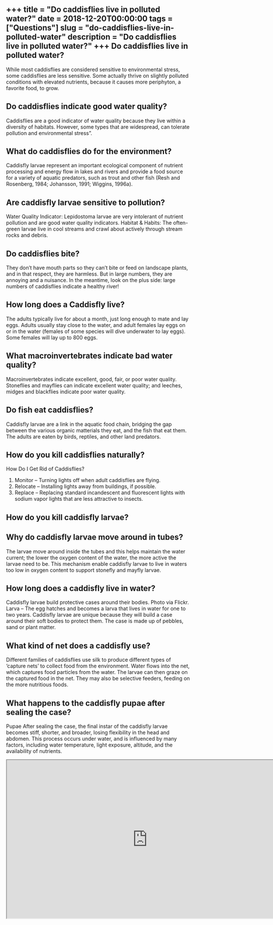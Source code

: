 +++
title = "Do caddisflies live in polluted water?"
date = 2018-12-20T00:00:00
tags = ["Questions"]
slug = "do-caddisflies-live-in-polluted-water"
description = "Do caddisflies live in polluted water?"
+++
Do caddisflies live in polluted water?
--------------------------------------

While most caddisflies are considered sensitive to environmental stress, some caddisflies are less sensitive. Some actually thrive on slightly polluted conditions with elevated nutrients, because it causes more periphyton, a favorite food, to grow.

Do caddisflies indicate good water quality?
-------------------------------------------

Caddisflies are a good indicator of water quality because they live within a diversity of habitats. However, some types that are widespread, can tolerate pollution and environmental stress”.

What do caddisflies do for the environment?
-------------------------------------------

Caddisfly larvae represent an important ecological component of nutrient processing and energy flow in lakes and rivers and provide a food source for a variety of aquatic predators, such as trout and other fish (Resh and Rosenberg, 1984; Johansson, 1991; Wiggins, 1996a).

Are caddisfly larvae sensitive to pollution?
--------------------------------------------

Water Quality Indicator: Lepidostoma larvae are very intolerant of nutrient pollution and are good water quality indicators. Habitat &amp; Habits: The often-green larvae live in cool streams and crawl about actively through stream rocks and debris.

Do caddisflies bite?
--------------------

They don’t have mouth parts so they can’t bite or feed on landscape plants, and in that respect, they are harmless. But in large numbers, they are annoying and a nuisance. In the meantime, look on the plus side: large numbers of caddisflies indicate a healthy river!

How long does a Caddisfly live?
-------------------------------

The adults typically live for about a month, just long enough to mate and lay eggs. Adults usually stay close to the water, and adult females lay eggs on or in the water (females of some species will dive underwater to lay eggs). Some females will lay up to 800 eggs.

What macroinvertebrates indicate bad water quality?
---------------------------------------------------

Macroinvertebrates indicate excellent, good, fair, or poor water quality. Stoneflies and mayflies can indicate excellent water quality; and leeches, midges and blackflies indicate poor water quality.

Do fish eat caddisflies?
------------------------

Caddisfly larvae are a link in the aquatic food chain, bridging the gap between the various organic matterials they eat, and the fish that eat them. The adults are eaten by birds, reptiles, and other land predators.

How do you kill caddisflies naturally?
--------------------------------------

How Do I Get Rid of Caddisflies?

1. Monitor – Turning lights off when adult caddisflies are flying.
2. Relocate – Installing lights away from buildings, if possible.
3. Replace – Replacing standard incandescent and fluorescent lights with sodium vapor lights that are less attractive to insects.

How do you kill caddisfly larvae?
---------------------------------

Why do caddisfly larvae move around in tubes?
---------------------------------------------

The larvae move around inside the tubes and this helps maintain the water current; the lower the oxygen content of the water, the more active the larvae need to be. This mechanism enable caddisfly larvae to live in waters too low in oxygen content to support stonefly and mayfly larvae.

How long does a caddisfly live in water?
----------------------------------------

Caddisfly larvae build protective cases around their bodies. Photo via Flickr. Larva – The egg hatches and becomes a larva that lives in water for one to two years. Caddisfly larvae are unique because they will build a case around their soft bodies to protect them. The case is made up of pebbles, sand or plant matter.

What kind of net does a caddisfly use?
--------------------------------------

Different families of caddisflies use silk to produce different types of ‘capture nets’ to collect food from the environment. Water flows into the net, which captures food particles from the water. The larvae can then graze on the captured food in the net. They may also be selective feeders, feeding on the more nutritious foods.

What happens to the caddisfly pupae after sealing the case?
-----------------------------------------------------------

Pupae After sealing the case, the final instar of the caddisfly larvae becomes stiff, shorter, and broader, losing flexibility in the head and abdomen. This process occurs under water, and is influenced by many factors, including water temperature, light exposure, altitude, and the availability of nutrients.

<iframe allow="accelerometer; autoplay; clipboard-write; encrypted-media; gyroscope; picture-in-picture" allowfullscreen="" class="__youtube_prefs__  epyt-is-override  no-lazyload" data-no-lazy="1" data-origheight="433" data-origwidth="770" data-skipgform_ajax_framebjll="" height="433" id="_ytid_81336" loading="lazy" src="https://www.youtube.com/embed/svpP4HdsNI8?enablejsapi=1&autoplay=0&cc_load_policy=0&cc_lang_pref=&iv_load_policy=1&loop=0&modestbranding=0&rel=1&fs=1&playsinline=0&autohide=2&theme=dark&color=red&controls=1&" title="YouTube player" width="770"></iframe>